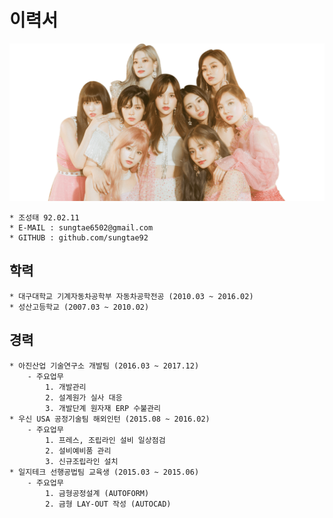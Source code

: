 # 이력서
![twice 사](https://github.com/sungtae92/smart_factory/blob/master/banner.png?raw=true)

	* 조성태 92.02.11
	* E-MAIL : sungtae6502@gmail.com
	* GITHUB : github.com/sungtae92

## 학력

	* 대구대학교 기계자동차공학부 자동차공학전공 (2010.03 ~ 2016.02)
	* 성산고등학교 (2007.03 ~ 2010.02)


## 경력

	* 아진산업 기술연구소 개발팀 (2016.03 ~ 2017.12)
		- 주요업무
			1. 개발관리
			2. 설계원가 실사 대응
			3. 개발단계 원자재 ERP 수불관리
	* 우신 USA 공정기술팀 해외인턴 (2015.08 ~ 2016.02)
		- 주요업무
			1. 프레스, 조립라인 설비 일상점검
			2. 설비예비품 관리
			3. 신규조립라인 설치
	* 일지테크 선행공법팀 교육생 (2015.03 ~ 2015.06)
		- 주요업무
			1. 금형공정설계 (AUTOFORM)
			2. 금형 LAY-OUT 작성 (AUTOCAD)
			

